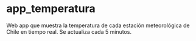 # app_temperatura
Web app que muestra la temperatura de cada estación meteorológica de Chile en tiempo real. Se actualiza cada 5 minutos. 
